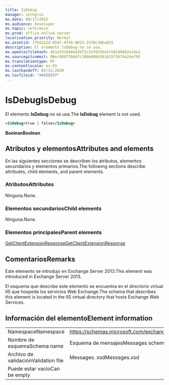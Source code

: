```yaml
---
title: IsDebug
manager: sethgros
ms.date: 09/17/2015
ms.audience: Developer
ms.topic: reference
ms.prod: office-online-server
localization_priority: Normal
ms.assetid: 17032a2d-05d7-4f44-8823-2538c38ba025
description: El elemento IsDebug no se usa.
ms.openlocfilehash: 461e331644443bf2c2efd25b2efe92d9002e16e2
ms.sourcegitcommit: 88ec988f2bb67c1866d06b361615f3674a24e795
ms.translationtype: MT
ms.contentlocale: es-ES
ms.lasthandoff: 05/31/2020
ms.locfileid: "44455537"
---
```

# <a name="isdebug"></a><span data-ttu-id="6a2f3-103">IsDebug</span><span class="sxs-lookup"><span data-stu-id="6a2f3-103">IsDebug</span></span>

<span data-ttu-id="6a2f3-104">El elemento **IsDebug** no se usa.</span><span class="sxs-lookup"><span data-stu-id="6a2f3-104">The **IsDebug** element is not used.</span></span> 
  
```XML
<IsDebug>true | false</IsDebug>
```

 <span data-ttu-id="6a2f3-105">**Boolean**</span><span class="sxs-lookup"><span data-stu-id="6a2f3-105">**Boolean**</span></span>
## <a name="attributes-and-elements"></a><span data-ttu-id="6a2f3-106">Atributos y elementos</span><span class="sxs-lookup"><span data-stu-id="6a2f3-106">Attributes and elements</span></span>

<span data-ttu-id="6a2f3-107">En las siguientes secciones se describen los atributos, elementos secundarios y elementos primarios.</span><span class="sxs-lookup"><span data-stu-id="6a2f3-107">The following sections describe attributes, child elements, and parent elements.</span></span>
  
### <a name="attributes"></a><span data-ttu-id="6a2f3-108">Atributos</span><span class="sxs-lookup"><span data-stu-id="6a2f3-108">Attributes</span></span>

<span data-ttu-id="6a2f3-109">Ninguna.</span><span class="sxs-lookup"><span data-stu-id="6a2f3-109">None.</span></span>
  
### <a name="child-elements"></a><span data-ttu-id="6a2f3-110">Elementos secundarios</span><span class="sxs-lookup"><span data-stu-id="6a2f3-110">Child elements</span></span>

<span data-ttu-id="6a2f3-111">Ninguna.</span><span class="sxs-lookup"><span data-stu-id="6a2f3-111">None.</span></span>
  
### <a name="parent-elements"></a><span data-ttu-id="6a2f3-112">Elementos principales</span><span class="sxs-lookup"><span data-stu-id="6a2f3-112">Parent elements</span></span>

[<span data-ttu-id="6a2f3-113">GetClientExtensionResponse</span><span class="sxs-lookup"><span data-stu-id="6a2f3-113">GetClientExtensionResponse</span></span>](getclientextensionresponse.md)
  
## <a name="remarks"></a><span data-ttu-id="6a2f3-114">Comentarios</span><span class="sxs-lookup"><span data-stu-id="6a2f3-114">Remarks</span></span>

<span data-ttu-id="6a2f3-115">Este elemento se introdujo en Exchange Server 2013.</span><span class="sxs-lookup"><span data-stu-id="6a2f3-115">This element was introduced in Exchange Server 2013.</span></span>
  
<span data-ttu-id="6a2f3-116">El esquema que describe este elemento se encuentra en el directorio virtual IIS que hospeda los servicios Web Exchange.</span><span class="sxs-lookup"><span data-stu-id="6a2f3-116">The schema that describes this element is located in the IIS virtual directory that hosts Exchange Web Services.</span></span>
  
## <a name="element-information"></a><span data-ttu-id="6a2f3-117">Información del elemento</span><span class="sxs-lookup"><span data-stu-id="6a2f3-117">Element information</span></span>

|||
|:-----|:-----|
|<span data-ttu-id="6a2f3-118">Namespace</span><span class="sxs-lookup"><span data-stu-id="6a2f3-118">Namespace</span></span>  <br/> |https://schemas.microsoft.com/exchange/services/2006/messages  <br/> |
|<span data-ttu-id="6a2f3-119">Nombre de esquema</span><span class="sxs-lookup"><span data-stu-id="6a2f3-119">Schema name</span></span>  <br/> |<span data-ttu-id="6a2f3-120">Esquema de mensajes</span><span class="sxs-lookup"><span data-stu-id="6a2f3-120">Messages schema</span></span>  <br/> |
|<span data-ttu-id="6a2f3-121">Archivo de validación</span><span class="sxs-lookup"><span data-stu-id="6a2f3-121">Validation file</span></span>  <br/> |<span data-ttu-id="6a2f3-122">Messages. xsd</span><span class="sxs-lookup"><span data-stu-id="6a2f3-122">Messages.xsd</span></span>  <br/> |
|<span data-ttu-id="6a2f3-123">Puede estar vacío</span><span class="sxs-lookup"><span data-stu-id="6a2f3-123">Can be empty</span></span>  <br/> ||
   

